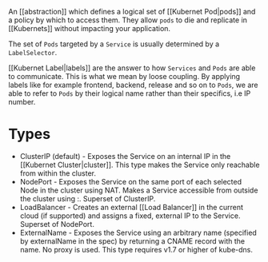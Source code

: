 An [[abstraction]] which defines a logical set of [[Kubernet Pod|pods]]  and a policy by which to access them. They allow `pods` to die and replicate in [[Kubernets]] without impacting your application.

The set of `Pods` targeted by a `Service` is usually determined by a `LabelSelector`.

[[Kubernet Label|labels]] are the answer to how `Services` and `Pods` are able to communicate. This is what we mean by loose coupling. By applying labels like for example frontend, backend, release and so on to `Pods`, we are able to refer to `Pods` by their logical name rather than their specifics, i.e IP number.

# Types

* ClusterIP (default) - Exposes the Service on an internal IP in the [[Kubernet Cluster|cluster]]. This type makes the Service only reachable from within the cluster.
* NodePort - Exposes the Service on the same port of each selected Node in the cluster using NAT. Makes a Service accessible from outside the cluster using :. Superset of ClusterIP.
* LoadBalancer - Creates an external [[Load Balancer]] in the current cloud (if supported) and assigns a fixed, external IP to the Service. Superset of NodePort.
* ExternalName - Exposes the Service using an arbitrary name (specified by externalName in the spec) by returning a CNAME record with the name. No proxy is used. This type requires v1.7 or higher of kube-dns.
